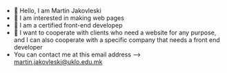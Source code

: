 - 👋 Hello, I am Martin Jakovleski 
- 👀 I am interested in making web pages
- 🌱 I am a certified front-end developeр
- 💞️ I want to cooperate with clients who need a website for any purpose, and I can also cooperate with a specific company that needs a front end developer
- You can contact me at this email address --> martin.jakovleski@uklo.edu.mk

<!---
Generateproduct/Generateproduct is a ✨ special ✨ repository because its `README.md` (this file) appears on your GitHub profile.
You can click the Preview link to take a look at your changes.
--->
